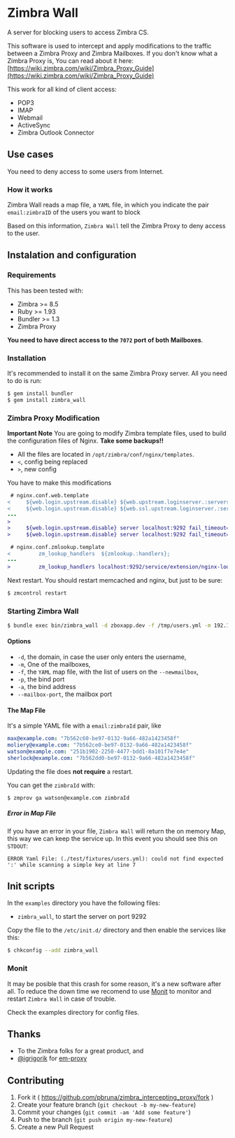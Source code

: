 # Zimbra Wall
A server for blocking users to access Zimbra CS.

This software is used to intercept and apply modifications to the traffic between a Zimbra Proxy and Zimbra Mailboxes.
If you don't know what a Zimbra Proxy is, You can read about it here: [https://wiki.zimbra.com/wiki/Zimbra_Proxy_Guide](https://wiki.zimbra.com/wiki/Zimbra_Proxy_Guide)

This work for all kind of client access:

* POP3
* IMAP
* Webmail
* ActiveSync
* Zimbra Outlook Connector

## Use cases
You need to deny access to some users from Internet.


### How it works
Zimbra Wall reads a map file, a `YAML` file, in which you indicate the pair `email:zimbraID` of the users you want to block

Based on this information, `Zimbra Wall` tell the Zimbra Proxy to deny access to the user.

## Instalation and configuration

### Requirements
This has been tested with:

* Zimbra >= 8.5
* Ruby >= 1.93
* Bundler >= 1.3
* Zimbra Proxy

**You need to have direct access to the `7072` port of both Mailboxes**.

### Installation
It's recommended to install it on the same Zimbra Proxy server. All you need to do is run:

```bash
$ gem install bundler
$ gem install zimbra_wall
```

### Zimbra Proxy Modification

**Important Note**
You are going to modify Zimbra template files, used to build the configuration files of Nginx. **Take some backups!!**

* All the files are located in `/opt/zimbra/conf/nginx/templates`.
* `<`, config being replaced
* `>`, new config

You have to make this modifications

```diff
 # nginx.conf.web.template
<     ${web.login.upstream.disable} ${web.upstream.loginserver.:servers}
<     ${web.login.upstream.disable} ${web.ssl.upstream.loginserver.:servers}
---
>
>     ${web.login.upstream.disable} server localhost:9292 fail_timeout=60s version=8.6.0_GA_1153;
>     ${web.login.upstream.disable} server localhost:9292 fail_timeout=60s version=8.6.0_GA_1153;
```

```diff
 # nginx.conf.zmlookup.template
<         zm_lookup_handlers  ${zmlookup.:handlers};
---
>         zm_lookup_handlers localhost:9292/service/extension/nginx-lookup;
```

Next restart. You should restart memcached and nginx, but just to be sure:

```bash
$ zmcontrol restart
```

### Starting Zimbra Wall

```bash
$ bundle exec bin/zimbra_wall -d zboxapp.dev -f /tmp/users.yml -m 192.168.50.10 -a 0.0.0.0 -p 9292 --mailbox-port 8080
```

#### Options

* `-d`, the domain, in case the user only enters the username,
* `-m`, One of the mailboxes,
* `-f`, the `YAML` map file, with the list of users on the `--newmailbox`,
* `-p`, the bind port
* `-a`, the bind address
* `--mailbox-port`, the mailbox port

#### The Map File

It's a simple YAML file with a `email:zimbraId` pair, like

```yaml
max@example.com: "7b562c60-be97-0132-9a66-482a1423458f"
moliery@example.com: "7b562ce0-be97-0132-9a66-482a1423458f"
watson@example.com: "251b1902-2250-4477-bdd1-8a101f7e7e4e"
sherlock@example.com: "7b562dd0-be97-0132-9a66-482a1423458f"
```

Updating the file does **not require** a restart.

You can get the `zimbraId` with:

```
$ zmprov ga watson@example.com zimbraId
```

##### Error in Map File
If you have an error in your file, `Zimbra Wall` will return the on memory Map, this way we can keep the service up. In this event you should see this on `STDOUT`:

```shel
ERROR Yaml File: (./test/fixtures/users.yml): could not find expected ':' while scanning a simple key at line 7
```

## Init scripts

In the `examples` directory you have the following files:

* `zimbra_wall`, to start the server on port 9292

Copy the file to the `/etc/init.d/` directory and then enable the services like this:

```bash
$ chkconfig --add zimbra_wall
```

### Monit
It may be posible that this crash for some reason, it's a new software after all. To reduce the down time we recomend to use [Monit](http://mmonit.com/monit/) to monitor and restart `Zimbra Wall` in case of trouble.

Check the examples directory for config files.

## Thanks

* To the Zimbra folks for a great product, and
* [@igrigorik](http://twitter.com/igrigorik) for [em-proxy](https://github.com/igrigorik/em-proxy)

## Contributing

1. Fork it ( https://github.com/pbruna/zimbra_intercepting_proxy/fork )
2. Create your feature branch (`git checkout -b my-new-feature`)
3. Commit your changes (`git commit -am 'Add some feature'`)
4. Push to the branch (`git push origin my-new-feature`)
5. Create a new Pull Request
